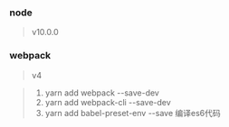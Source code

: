 ### node
> v10.0.0

### webpack 
> v4

> 1. yarn add webpack --save-dev
> 2. yarn add webpack-cli --save-dev
> 3. yarn add babel-preset-env --save      编译es6代码